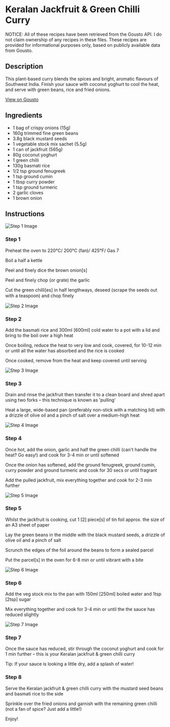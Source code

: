 # Keralan Jackfruit & Green Chilli Curry

NOTICE: All of these recipes have been retrieved from the Gousto API. I do not claim ownership of any recipes in these files. These recipes are provided for informational purposes only, based on publicly available data from Gousto.

## Description

This plant-based curry blends the spices and bright, aromatic flavours of Southwest India. Finish your sauce with coconut yoghurt to cool the heat, and serve with green beans, rice and fried onions.

[View on Gousto](https://www.gousto.co.uk/recipes/cookbook/keralan-jackfruit-green-chilli-curry)

## Ingredients

- 1 bag of crispy onions (15g)
- 160g trimmed fine green beans
- 3.8g black mustard seeds
- 1 vegetable stock mix sachet (5.5g)
- 1 can of jackfruit (565g)
- 80g coconut yoghurt
- 1 green chilli
- 130g basmati rice
- 1/2 tsp ground fenugreek
- 1 tsp ground cumin
- 1 tbsp curry powder
- 1 tsp ground turmeric
- 2 garlic cloves
- 1 brown onion

## Instructions

![Step 1 Image](https://production-media.gousto.co.uk/cms/recipe-step-image/Step-1-1600694221407-x200.jpg)

### Step 1

Preheat the oven to 220°C/ 200°C (fan)/ 425°F/ Gas 7

Boil a half a kettle

Peel and finely dice the brown onion<span class="text-danger">[s]</span>

Peel and finely chop (or grate) the garlic

Cut the green chilli<span class="text-danger">[es]</span> in half lengthways, deseed (scrape the seeds out with a teaspoon) and chop ﬁnely

![Step 2 Image](https://production-media.gousto.co.uk/cms/recipe-step-image/Step-2-1-1600694233002-x200.jpg)

### Step 2

Add the basmati rice and 300ml<span class="text-danger"> [600ml]</span> cold water to a pot with a lid and bring to the boil over a high heat

Once boiling, reduce the heat to very low and cook, covered, for 10-12 min or until all the water has absorbed and the rice is cooked

Once cooked, remove from the heat and keep covered until serving

![Step 3 Image](https://production-media.gousto.co.uk/cms/recipe-step-image/Step-3-1-1600694239877-x200.jpg)

### Step 3

Drain and rinse the jackfruit then transfer it to a clean board and shred apart using two forks – this technique is known as 'pulling'

Heat a large, wide-based pan (preferably non-stick with a matching lid) with a drizzle of olive oil and a pinch of salt over a medium-high heat

![Step 4 Image](https://production-media.gousto.co.uk/cms/recipe-step-image/Step-4-1600694248681-x200.jpg)

### Step 4

Once hot, add the onion, garlic and half the green chilli (can't handle the heat? Go easy!) and cook for 3-4 min or until softened

Once the onion has softened, add the ground fenugreek, ground cumin, curry powder and ground turmeric and cook for 30 secs or until fragrant

Add the pulled jackfruit, mix everything together and cook for 2-3 min further

![Step 5 Image](https://production-media.gousto.co.uk/cms/recipe-step-image/Step-5-1600694321993-x200.jpg)

### Step 5

Whilst the jackfruit is cooking, cut 1 <span class="text-danger">[2]</span> piece<span class="text-danger">[s]</span> of tin foil approx. the size of an A3 sheet of paper

Lay the green beans in the middle with the black mustard seeds, a drizzle of olive oil and a pinch of salt

Scrunch the edges of the foil around the beans to form a sealed parcel

Put the parcel<span class="text-danger">[s]</span> in the oven for 6-8 min or until vibrant with a bite

![Step 6 Image](https://production-media.gousto.co.uk/cms/recipe-step-image/Step-6-1600694349403-x200.jpg)

### Step 6

Add the veg stock mix to the pan with 150ml <span class="text-danger">[250ml] </span>boiled water and 1tsp <span class="text-danger">[2tsp]</span> sugar

Mix everything together and cook for 3-4 min or until the the sauce has reduced slightly

![Step 7 Image](https://production-media.gousto.co.uk/cms/recipe-step-image/Step-7-1600694357676-x200.jpg)

### Step 7

Once the sauce has reduced, stir through the coconut yoghurt and cook for 1 min further – this is your Keralan jackfruit & green chilli curry

Tip: If your sauce is looking a little dry, add a splash of water!

### Step 8

Serve the Keralan jackfruit & green chilli curry with the mustard seed beans and basmati rice to the side

Sprinkle over the fried onions and garnish with the remaining green chilli (not a fan of spice? Just add a little!)

Enjoy!


